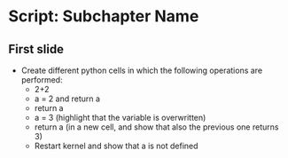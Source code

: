 # Script: Subchapter Name

## First slide

- Create different python cells in which the following operations are performed:
  - 2+2
  - a = 2 and return a
  - return a
  - a = 3 (highlight that the variable is overwritten)
  - return a (in a new cell, and show that also the previous one returns 3)
  - Restart kernel and show that a is not defined
